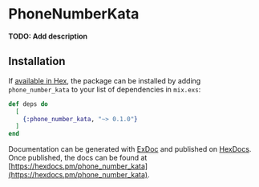 # PhoneNumberKata

**TODO: Add description**

## Installation

If [available in Hex](https://hex.pm/docs/publish), the package can be installed
by adding `phone_number_kata` to your list of dependencies in `mix.exs`:

```elixir
def deps do
  [
    {:phone_number_kata, "~> 0.1.0"}
  ]
end
```

Documentation can be generated with [ExDoc](https://github.com/elixir-lang/ex_doc)
and published on [HexDocs](https://hexdocs.pm). Once published, the docs can
be found at [https://hexdocs.pm/phone_number_kata](https://hexdocs.pm/phone_number_kata).

